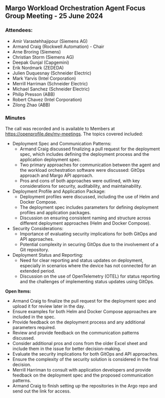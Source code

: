 ## Margo Workload Orchestration Agent Focus Group Meeting - 25 June 2024

### Attendees:
* Amir Varastehhajipour (Siemens AG)
* Armand Craig (Rockwell Automation) - Chair
* Arne Broring (Siemens)
* Christian Storm (Siemens AG)
* Deepak Gunjal (Capgemini)
* Erik Nordmark (ZEDEDA)
* Julien Duquesnay (Schneider Electric)
* Mark Yarvis (Intel Corporation)
* Merrill Harriman (Schneider Electric)
* Michael Sanchez (Schneider Electric)
* Philip Presson (ABB)
* Robert Chavez (Intel Corporation)
* Zilong Zhao (ABB)

### Minutes
The call was recorded and is available to Members at https://openprofile.dev/my-meetings. The topics covered included: 

* Deployment Spec and Communication Patterns:
   - Armand Craig discussed finalizing a pull request for the deployment spec, which includes defining the deployment process and the application deployment spec.
   - Two primary approaches for communication between the agent and the workload orchestration software were discussed: GitOps approach and Margo API approach.
   - Pros and cons of both approaches were outlined, with key considerations for security, auditability, and maintainability.
* Deployment Profile and Application Package:
   - Deployment profiles were discussed, including the use of Helm and Docker Compose.
   - The deployment spec includes parameters for defining deployment profiles and application packages.
   - Discussion on ensuring consistent naming and structure across different deployment approaches (Helm and Docker Compose).
* Security Considerations:
   - Importance of evaluating security implications for both GitOps and API approaches.
   - Potential complexity in securing GitOps due to the involvement of a Git repository.
* Deployment Status and Reporting:
   - Need for clear reporting and status updates on deployment, especially in scenarios where the device has not connected for an extended period.
   - Discussion on the use of OpenTelemetry (OTEL) for status reporting and the challenges of implementing status updates using GitOps.

**Open Items:**

   - Armand Craig to finalize the pull request for the deployment spec and upload it for review later in the day.
   - Ensure examples for both Helm and Docker Compose approaches are included in the spec.
   - Provide feedback on the deployment process and any additional parameters required.
   - Review and provide feedback on the communication patterns discussed.
   - Consider additional pros and cons from the older Excel sheet and include them in the issue for better decision-making.
   - Evaluate the security implications for both GitOps and API approaches.
   - Ensure the complexity of the security solution is considered in the final decision.
   - Merrill Harriman to consult with application developers and provide feedback on the deployment spec and the proposed communication patterns.
   - Armand Craig to finish setting up the repositories in the Argo repo and send out the link for access.
